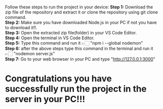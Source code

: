 Follow these steps to run the project in your device:
**Step 1:** Download the zip file of the repository and extract it or clone the repository using git clone command.
<br>
**Step 2:** Make sure you have downloaded Node.js in your PC if not you have to download it!!.
<br>
**Step 3:** Open the extracted zip file(folder) in your VS Code Editor.
<br>
**Step 4:** Open the terminal in VS Code Editor.
<br>
**Step 5:** Type this command and run it 👉🏻 "npm i --global nodemon"
<br>
**Step 6:** after the above steps type this command in the terminal and run it 👉🏻 "nodemon server.js"
<br>
**Step 7:** Go to your web browser in your PC and type "http://127.0.0.1:3000"


<h1><b>Congratulations you have successfully run the project in the server in your PC!!!</b></h1>
